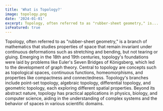 ```yaml
---
title: 'What is Topology?'
image: topology.png
date: '2024-01-01'
excerpt: Topology, often referred to as "rubber-sheet geometry," is...
isFeatured: true
---
```


Topology, often referred to as "rubber-sheet geometry," is a branch of mathematics that studies properties of space that remain invariant under continuous deformations such as stretching and bending, but not tearing or gluing. Emerging in the 18th and 19th centuries, topology's foundations were laid by problems like Euler's Seven Bridges of Königsberg, which led to the development of graph theory. Central to topology are concepts such as topological spaces, continuous functions, homeomorphisms, and properties like compactness and connectedness. Topology's branches include point-set topology, algebraic topology, differential topology, and geometric topology, each exploring different spatial properties. Beyond its abstract nature, topology has practical applications in physics, biology, and computer science, aiding in the understanding of complex systems and the behavior of spaces in various scientific domains.
